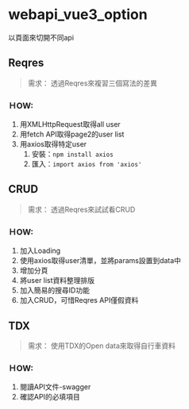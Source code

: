 # webapi_vue3_option
以頁面來切開不同api

## Reqres
> 需求： 透過Reqres來複習三個寫法的差異
### ＨOW:
1. 用XMLHttpRequest取得all user
2. 用fetch API取得page2的user list
3. 用axios取得特定user
    1. 安裝：`npm install axios`
    2. 匯入：`import axios from 'axios'`

## CRUD
> 需求： 透過Reqres來試試看CRUD
### ＨOW:
1. 加入Loading
2. 使用axios取得user清單，並將params設置到data中
3. 增加分頁
4. 將user list資料整理排版
5. 加入簡易的搜尋ID功能
6. 加入CRUD，可惜Reqres API僅假資料

## TDX
> 需求： 使用TDX的Open data來取得自行車資料
### ＨOW:
1. 閱讀API文件-swagger
2. 確認API的必填項目